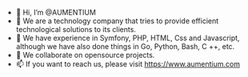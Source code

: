 - 👋 Hi, I’m @AUMENTIUM
- 👀 We are a technology company that tries to provide efficient technological solutions to its clients. 
- 🌱 We have experience in Symfony, PHP, HTML, Css and Javascript, although we have also done things in Go, Python, Bash, C ++, etc. 
- 💞️ We collaborate on opensource projects.
- 📫 If you want to reach us, please visit https://www.aumentium.com

<!---
AUMENTIUM/AUMENTIUM is a ✨ special ✨ repository because its `README.md` (this file) appears on your GitHub profile.
You can click the Preview link to take a look at your changes.
--->
